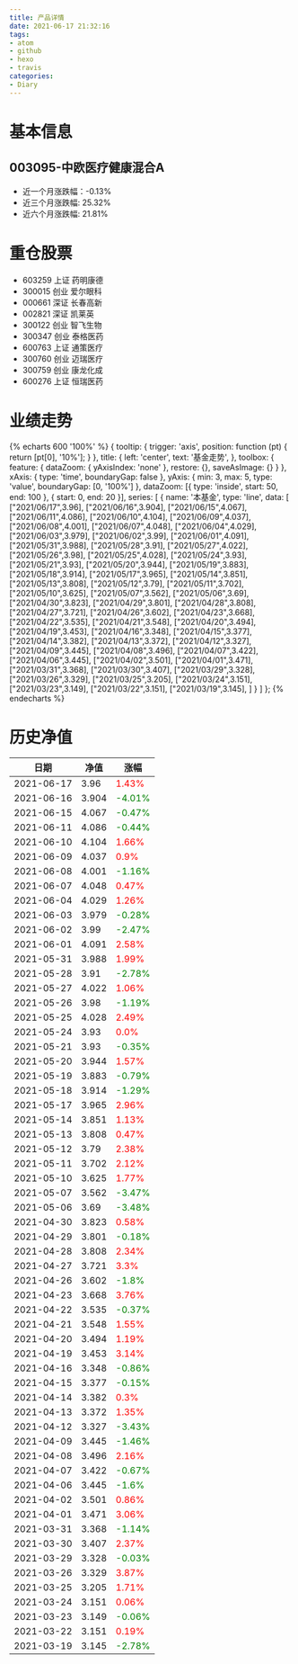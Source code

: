 ```yaml
---
title: 产品详情
date: 2021-06-17 21:32:16
tags:
- atom
- github
- hexo
- travis
categories:
- Diary
---
```


# 基本信息
## 003095-中欧医疗健康混合A
- 近一个月涨跌幅：-0.13%
- 近三个月涨跌幅: 25.32%
- 近六个月涨跌幅: 21.81%

# 重仓股票
- 603259 上证 药明康德
- 300015 创业 爱尔眼科
- 000661 深证 长春高新
- 002821 深证 凯莱英
- 300122 创业 智飞生物
- 300347 创业 泰格医药
- 600763 上证 通策医疗
- 300760 创业 迈瑞医疗
- 300759 创业 康龙化成
- 600276 上证 恒瑞医药
# 业绩走势

{% echarts 600 '100%' %}
{
  tooltip: {
        trigger: 'axis',
        position: function (pt) {
            return [pt[0], '10%'];
        }
    },
    title: {
        left: 'center',
        text: '基金走势',
    },
    toolbox: {
        feature: {
            dataZoom: {
                yAxisIndex: 'none'
            },
            restore: {},
            saveAsImage: {}
        }
    },
    xAxis: {
        type: 'time',
        boundaryGap: false
    },
    yAxis: {
        min: 3,
        max: 5,
        type: 'value',
        boundaryGap: [0, '100%']
    },
    dataZoom: [{
        type: 'inside',
        start: 50,
        end: 100
    }, {
        start: 0,
        end: 20
    }],
    series: [
        {
            name: '本基金',
            type: 'line',
            data: [
["2021/06/17",3.96],
["2021/06/16",3.904],
["2021/06/15",4.067],
["2021/06/11",4.086],
["2021/06/10",4.104],
["2021/06/09",4.037],
["2021/06/08",4.001],
["2021/06/07",4.048],
["2021/06/04",4.029],
["2021/06/03",3.979],
["2021/06/02",3.99],
["2021/06/01",4.091],
["2021/05/31",3.988],
["2021/05/28",3.91],
["2021/05/27",4.022],
["2021/05/26",3.98],
["2021/05/25",4.028],
["2021/05/24",3.93],
["2021/05/21",3.93],
["2021/05/20",3.944],
["2021/05/19",3.883],
["2021/05/18",3.914],
["2021/05/17",3.965],
["2021/05/14",3.851],
["2021/05/13",3.808],
["2021/05/12",3.79],
["2021/05/11",3.702],
["2021/05/10",3.625],
["2021/05/07",3.562],
["2021/05/06",3.69],
["2021/04/30",3.823],
["2021/04/29",3.801],
["2021/04/28",3.808],
["2021/04/27",3.721],
["2021/04/26",3.602],
["2021/04/23",3.668],
["2021/04/22",3.535],
["2021/04/21",3.548],
["2021/04/20",3.494],
["2021/04/19",3.453],
["2021/04/16",3.348],
["2021/04/15",3.377],
["2021/04/14",3.382],
["2021/04/13",3.372],
["2021/04/12",3.327],
["2021/04/09",3.445],
["2021/04/08",3.496],
["2021/04/07",3.422],
["2021/04/06",3.445],
["2021/04/02",3.501],
["2021/04/01",3.471],
["2021/03/31",3.368],
["2021/03/30",3.407],
["2021/03/29",3.328],
["2021/03/26",3.329],
["2021/03/25",3.205],
["2021/03/24",3.151],
["2021/03/23",3.149],
["2021/03/22",3.151],
["2021/03/19",3.145],
]
        }
    ]
};
{% endecharts %}

# 历史净值

| 日期 | 净值 | 涨幅 |
| --- | --- | --- |
|2021-06-17|3.96|<font color=red>1.43%</font>|
|2021-06-16|3.904|<font color=green>-4.01%</font>|
|2021-06-15|4.067|<font color=green>-0.47%</font>|
|2021-06-11|4.086|<font color=green>-0.44%</font>|
|2021-06-10|4.104|<font color=red>1.66%</font>|
|2021-06-09|4.037|<font color=red>0.9%</font>|
|2021-06-08|4.001|<font color=green>-1.16%</font>|
|2021-06-07|4.048|<font color=red>0.47%</font>|
|2021-06-04|4.029|<font color=red>1.26%</font>|
|2021-06-03|3.979|<font color=green>-0.28%</font>|
|2021-06-02|3.99|<font color=green>-2.47%</font>|
|2021-06-01|4.091|<font color=red>2.58%</font>|
|2021-05-31|3.988|<font color=red>1.99%</font>|
|2021-05-28|3.91|<font color=green>-2.78%</font>|
|2021-05-27|4.022|<font color=red>1.06%</font>|
|2021-05-26|3.98|<font color=green>-1.19%</font>|
|2021-05-25|4.028|<font color=red>2.49%</font>|
|2021-05-24|3.93|<font color=red>0.0%</font>|
|2021-05-21|3.93|<font color=green>-0.35%</font>|
|2021-05-20|3.944|<font color=red>1.57%</font>|
|2021-05-19|3.883|<font color=green>-0.79%</font>|
|2021-05-18|3.914|<font color=green>-1.29%</font>|
|2021-05-17|3.965|<font color=red>2.96%</font>|
|2021-05-14|3.851|<font color=red>1.13%</font>|
|2021-05-13|3.808|<font color=red>0.47%</font>|
|2021-05-12|3.79|<font color=red>2.38%</font>|
|2021-05-11|3.702|<font color=red>2.12%</font>|
|2021-05-10|3.625|<font color=red>1.77%</font>|
|2021-05-07|3.562|<font color=green>-3.47%</font>|
|2021-05-06|3.69|<font color=green>-3.48%</font>|
|2021-04-30|3.823|<font color=red>0.58%</font>|
|2021-04-29|3.801|<font color=green>-0.18%</font>|
|2021-04-28|3.808|<font color=red>2.34%</font>|
|2021-04-27|3.721|<font color=red>3.3%</font>|
|2021-04-26|3.602|<font color=green>-1.8%</font>|
|2021-04-23|3.668|<font color=red>3.76%</font>|
|2021-04-22|3.535|<font color=green>-0.37%</font>|
|2021-04-21|3.548|<font color=red>1.55%</font>|
|2021-04-20|3.494|<font color=red>1.19%</font>|
|2021-04-19|3.453|<font color=red>3.14%</font>|
|2021-04-16|3.348|<font color=green>-0.86%</font>|
|2021-04-15|3.377|<font color=green>-0.15%</font>|
|2021-04-14|3.382|<font color=red>0.3%</font>|
|2021-04-13|3.372|<font color=red>1.35%</font>|
|2021-04-12|3.327|<font color=green>-3.43%</font>|
|2021-04-09|3.445|<font color=green>-1.46%</font>|
|2021-04-08|3.496|<font color=red>2.16%</font>|
|2021-04-07|3.422|<font color=green>-0.67%</font>|
|2021-04-06|3.445|<font color=green>-1.6%</font>|
|2021-04-02|3.501|<font color=red>0.86%</font>|
|2021-04-01|3.471|<font color=red>3.06%</font>|
|2021-03-31|3.368|<font color=green>-1.14%</font>|
|2021-03-30|3.407|<font color=red>2.37%</font>|
|2021-03-29|3.328|<font color=green>-0.03%</font>|
|2021-03-26|3.329|<font color=red>3.87%</font>|
|2021-03-25|3.205|<font color=red>1.71%</font>|
|2021-03-24|3.151|<font color=red>0.06%</font>|
|2021-03-23|3.149|<font color=green>-0.06%</font>|
|2021-03-22|3.151|<font color=red>0.19%</font>|
|2021-03-19|3.145|<font color=green>-2.78%</font>|
